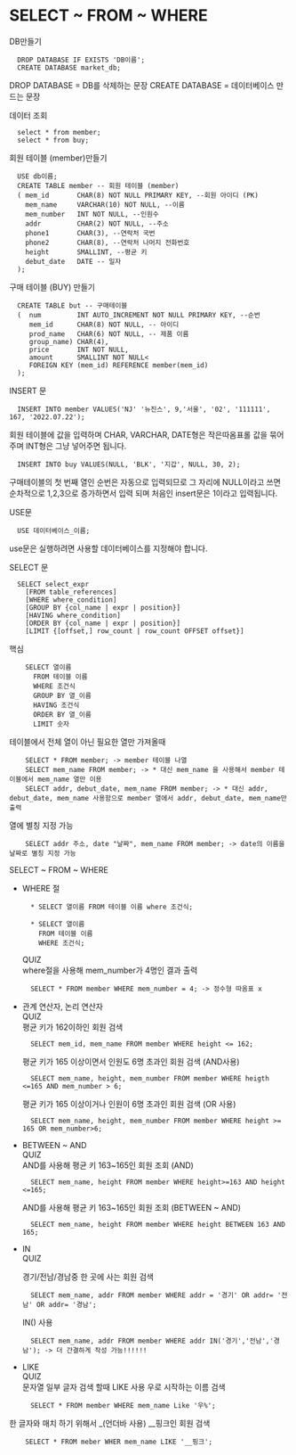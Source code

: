 # SELECT ~ FROM ~ WHERE

<div>

DB만들기

      DROP DATABASE IF EXISTS 'DB이름';
      CREATE DATABASE market_db;

DROP DATABASE = DB를 삭제하는 문장
CREATE DATABASE = 데이터베이스 만드는 문장

데이터 조회

      select * from member;
      select * from buy;


회원 테이블 (member)만들기

      USE db이름;
      CREATE TABLE member -- 회원 테이블 (member)
      ( mem_id       CHAR(8) NOT NULL PRIMARY KEY, --회원 아이디 (PK)
        mem_name     VARCHAR(10) NOT NULL, --이름
        mem_number   INT NOT NULL, --인원수
        addr         CHAR(2) NOT NULL, --주소
        phone1       CHAR(3), --연락처 국번
        phone2       CHAR(8), --연락처 나머지 전화번호
        height       SMALLINT, --평균 키
        debut_date   DATE -- 일자
      );

구매 테이블 (BUY) 만들기

      CREATE TABLE but -- 구매테이블
      (  num         INT AUTO_INCREMENT NOT NULL PRIMARY KEY, --순번
         mem_id      CHAR(8) NOT NULL, -- 아이디
         prod_name   CHAR(6) NOT NULL, -- 제품 이름
         group_name) CHAR(4),
         price       INT NOT NULL,
         amount      SMALLINT NOT NULL<
         FOREIGN KEY (mem_id) REFERENCE member(mem_id)
      );

INSERT 문

      INSERT INTO member VALUES('NJ' '뉴진스', 9,'서울', '02', '111111', 167, '2022.07.22');
회원 테이블에 값을 입력하며 CHAR, VARCHAR, DATE형은 작은따옴표롤 값을 묶어주며 INT형은 그냥 넣어주면 됩니다.

      INSERT INTO buy VALUES(NULL, 'BLK', '지갑', NULL, 30, 2);
구매테이블의 첫 번째 열인 순번은 자동으로 입력되므로 그 자리에 NULL이라고 쓰면 순차적으로 1,2,3으로 증가하면서 입력 되며 처음인 insert문은 1이라고 입력됩니다.

USE문

      USE 데이터베이스_이름;
use문은 실행하려면 사용할 데이터베이스를 지정해야 합니다. 

SELECT 문

      SELECT select_expr
        [FROM table_references]
        [WHERE where_condition]
        [GROUP BY {col_name | expr | position}]
        [HAVING where_condition]
        [ORDER BY {col_name | expr | position}]
        [LIMIT {[offset,] row_count | row_count OFFSET offset}]

핵심

        SELECT 열이름
          FROM 테이블 이름
          WHERE 조건식
          GROUP BY 열_이름
          HAVING 조건식
          ORDER BY 열_이름
          LIMIT 숫자
테이블에서 전체 열이 아닌 필요한 열만 가져올때

        SELECT * FROM member; -> member 테이블 나열
        SELECT mem_name FROM member; -> * 대신 mem_name 을 사용해서 member 테이블에서 mem_name 열만 이용
        SELECT addr, debut_date, mem_name FROM member; -> * 대신 addr, debut_date, mem_name 사용함으로 member 열에서 addr, debut_date, mem_name만 출력
열에 별칭 지정 가능

        SELECT addr 주소, date "날짜", mem_name FROM member; -> date의 이름을 날짜로 별칭 지정 가능

SELECT ~ FROM ~ WHERE

- WHERE 절

        * SELECT 열이름 FROM 테이블 이름 where 조건식;

        * SELECT 열이름
          FROM 테이블 이름
          WHERE 조건식;

  QUIZ<br/>
  where절을 사용해 mem_number가 4명인 결과 출력

        SELECT * FROM member WHERE mem_number = 4; -> 정수형 따옴표 x

- 관계 연산자, 논리 연산자</br>
  QUIZ<br/>
  평균 키가 162이하인 회원 검색

        SELECT mem_id, mem_name FROM member WHERE height <= 162;

  평균 키가 165 이상이면서 인원도 6명 초과인 회원 검색 (AND사용)

        SELECT mem_name, height, mem_number FROM member WHERE heigth <=165 AND mem_number > 6;
  평균 키가 165 이상이거나 인원이 6명 초과인 회원 검색 (OR 사용)

        SELECT mem_name, height, mem_number FROM member WHERE height >= 165 OR mem_number>6;

- BETWEEN ~ AND</br>
  QUIZ </br>
  AND를 사용해 평균 키 163~165인 회원 조회 (AND)

        SELECT mem_name, height FROM member WHERE height>=163 AND height <=165;
  
  AND를 사용해 평균 키 163~165인 회원 조회 (BETWEEN ~ AND)

        SELECT mem_name, height FROM member WHERE height BETWEEN 163 AND 165;

- IN</br>
  QUIZ </br>

  경기/전남/경남중 한 곳에 사는 회원 검색
  
        SELECT mem_name, addr FROM member WHERE addr = '경기' OR addr= '전남' OR addr= '경남';      
  IN() 사용
  
        SELECT mem_name, addr FROM member WHERE addr IN('경기','전남','경남'); -> 더 간결하게 작성 가능!!!!!!
        
- LIKE</br>
  QUIZ </br>
문자열 일부 글자 검색 할때 LIKE 사용
우로 시작하는 이름 검색

        SELECT * FROM member WHERE mem_name Like '우%';

한 글자와 매치 하기 위해서 _(언더바 사용)
__핑크인 회원 검색

        SELECT * FROM meber WHER mem_name LIKE '__핑크';

</div>
